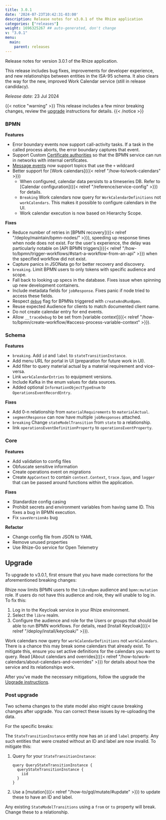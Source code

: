```yaml
---
title: 3.0.1
date: '2024-07-23T10:42:31-03:00'
description: Release notes for v3.0.1 of the Rhize application
categories: ["releases"]
weight: 1696325267 ## auto-generated, don't change
v: "3.0.1"
menu:
  main:
    parent: releases
---
```


Release notes for version 3.0.1 of the Rhize application.

This release includes bug fixes, improvements for developer experience, and new relationships between entities in the ISA-95 schema.
It also clears the way for the new, improved Work Calendar service (still in release candidacy).

_Release date:_
23 Jul 2024

{{< notice "warning" >}}
This release includes a few minor breaking changes, review the [upgrade](#upgrade) instructions for details.
{{< /notice >}}

### BPMN

**Features**

- Error boundary events now support call-activity tasks. If a task in the called process aborts, the error boundary captures that event.
- Support Custom [Certificate authorities](https://en.wikipedia.org/wiki/Certificate_authority) so that the BPMN service can run in networks with internal certificates.
- [Message events](http://localhost:1313/how-to/bpmn/bpmn-elements/#events) now support topics that use the `+` wildcard
- Better support for [Work calendars]({{< relref "/how-to/work-calendars" >}})
  - When configured, calendar data persists to a timeseries DB. Refer to [Calendar configuration]({{< relref "/reference/service-config" >}}) for details.
  - `Breaking` Work calendars now query for `WorkCalendarDefinitions` not `workCalendars`.
  This makes it possible to configure calendars in the UI.
  - Work calendar execution is now based on Hierarchy Scope.

**Fixes**
- Reduce number of retries in [BPMN recovery]({{< relref "/deploy/maintain/bpmn-nodes/" >}}), speeding up response times when node does not exist.
 For the user's experience, the delay was particularly notable on [API BPMN triggers]({{< relref "/how-to/bpmn/trigger-workflows/#start-a-workflow-from-an-api" >}}) when the specified workflow did not exist.
- Capture panics in JSONata go for better recovery and discovery.
- `breaking`. Limit BPMN users to only tokens with specific audience and scope.
- Fall back to looking up specs in the database. Fixes issue when spinning up new development containers.
- Include metadata fields for `jobResponse`. Fixes panic if node tried to access these fields.
- Respect [`debug`](/how-to/bpmn/debug-workflows/#adding-the-debug-flag) flag for BPMNs triggered with `createAndRunBpmn`.
- Reuse expected Audience for clients to match documented client name.
- Do not create calendar entry for end events.
- Allow `__traceDebug` to be set from [variable context]({{< relref "/how-to/bpmn/create-workflow/#access-process-variable-context" >}}).


### Schema

**Features**
- `breaking`. Add `id` and `label` to `stateTransitionInstance`.
- Add menu URL for portal in UI (preparation for future work in UI).
- Add filter to query material actual by a material requirement and vice-versa.
- Link `workCalendarEntries` to equipment versions.
- Include Kafka in the enum values for data sources.
- Added optional `InformationObjectTypeEnum` to `OperationsEventRecordEntry`.

**Fixes**
- Add 0-n relationship from `materialRequirements` to `materialActual`.
- `segmentResponse` can now have multiple `jobResponses` attached.
- `breaking` Change `stateModelTransition` from `state` to a relationship.
- link `operationsEventDefinitionProperty` to `operationsEventProperty`.

### Core

**Features**
- Add validation to config files
- Obfuscate sensitive information
- Create operations event on migrations
- Create `AppContext` to contain `context.Context`, `trace.Span`, and `logger` that can be passed around functions within the application.

**Fixes**
- Standardize config casing
- Prohibit secrets and environment variables from having same ID. This fixes a bug in BPMN execution.
- Fix `saveVersionAs` bug

**Refactor**
- Change config file from JSON to YAML
- Remove unused properties
- Use Rhize-Go service for Open Telemetry

## Upgrade

To upgrade to v3.0.1, first ensure that you have made corrections for the aforementioned breaking changes:

Rhize now limits BPMN users to the `libreBpmn` audience and `bpmn:mutation` role.
If users do not have this audience and role, they will unable to log in.
To fix this:
1. Log in to the Keycloak service in your Rhize environment.
2. Select the `libre` realm.
3. Configure the audience and role for the Users or groups that should be able to run BPMN workflows. For details, read [Install Keycloak]({{< relref "/deploy/install/keycloak/" >}}).

Work calendars now query for `workCalendarDefinitions` not `workCalendars`.
There is a chance this may break some calendars that already exist.
To mitigate this, ensure you set active definitions for the calendars you want to query.
Read [About calendars and overrides]({{< relref "/how-to/work-calendars/about-calendars-and-overrides" >}}) for details about how the service and its relationships work.

After you've made the necessary mitigations, follow the upgrade the [Upgrade instructions](/deploy/upgrade).

### Post upgrade

Two schema changes to the state model also might cause breaking changes after upgrade.
You can correct these issues by re-uploading the data.

For the specific breaks:

The `StateTransitionInstance` entity now has an `id` and `label` property.
Any such entities that were created without an ID and label are now invalid.
To mitigate this:
1. Query for your `StateTransitionInstance`:
   ```gql
   query QueryStateTransitionInstance {
     queryStateTransitionInstance {
       iid
     }
   }
   ```
2. Use a [mutation]({{< relref "/how-to/gql/mutate/#update" >}}) to update these to have an ID and label.


Any existing `StateModelTransitions` using a `from` or `to` property will break. Change these to a relationship.
